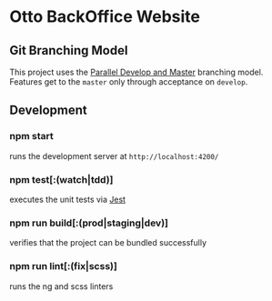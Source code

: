# Otto BackOffice Website

## Git Branching Model

This project uses the [Parallel Develop and Master][1] branching model.  
Features get to the `master` only through acceptance on `develop`.

## Development

### npm start

runs the development server at `http://localhost:4200/`

### npm test[:(watch|tdd)]

executes the unit tests via [Jest][2]

### npm run build[:(prod|staging|dev)]

verifies that the project can be bundled successfully

### npm run lint[:(fix|scss)]

runs the ng and scss linters

[1]: https://myndmanagement.atlassian.net/wiki/spaces/ENG/pages/504005054/Git+Branching+Models#%E2%80%9CParallel-Develop-And-Master%E2%80%9D-Model
[2]: https://jestjs.io/en/
